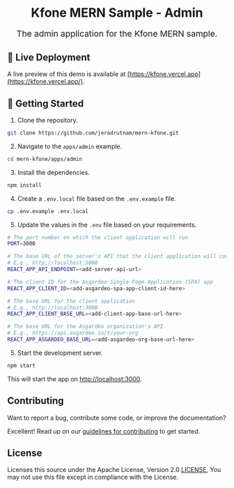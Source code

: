 <p align="center" style="color: #343a40">
  <h1 align="center">Kfone MERN Sample - Admin</h1>
</p>
<p align="center" style="font-size: 1.2rem;">The admin application for the Kfone MERN sample.</p>

## 👀 Live Deployment

A live preview of this demo is available at [https://kfone.vercel.app](https://kfone.vercel.app/).

## 🚀 Getting Started

1. Clone the repository.

```bash
git clone https://github.com/jeradrutnam/mern-kfone.git
```

2. Navigate to the `apps/admin` example.

```bash
cd mern-kfone/apps/admin
```

3. Install the dependencies.

```bash
npm install
```

4. Create a `.env.local` file based on the `.env.example` file.

```bash
cp .env.example .env.local
```

5. Update the values in the `.env` file based on your requirements.

```bash
# The port number on which the client application will run
PORT=3000

# The base URL of the server's API that the client application will communicate with
# E.g., http://localhost:5000
REACT_APP_API_ENDPOINT=<add-server-api-url>

# The client ID for the Asgardeo Single Page Application (SPA) app
REACT_APP_CLIENT_ID=<add-asgardeo-spa-app-client-id-here>

# The base URL for the client application
# E.g., http://localhost:3000
REACT_APP_CLIENT_BASE_URL=<add-client-app-base-url-here>

# The base URL for the Asgardeo organization's API
# E.g., https://api.asgardeo.io/t/your-org
REACT_APP_ASGARDEO_BASE_URL=<add-asgardeo-org-base-url-here>
```

5. Start the development server.

```bash
npm start
```

This will start the app on [http://localhost:3000](http://localhost:3000).

## Contributing

Want to report a bug, contribute some code, or improve the documentation?

Excellent! Read up on our [guidelines for contributing](../../CONTRIBUTING.md) to get started.

## License

Licenses this source under the Apache License, Version 2.0 [LICENSE](../../LICENSE), You may not use this file except in
compliance with the License.
